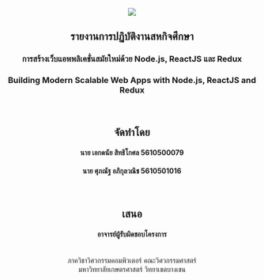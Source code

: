 <p align="center">
  <img src="https://runnables.co.th/img/logo.png">
  <h2 align="center">รายงานการปฏิบัติงานสหกิจศึกษา</h2>
  <h3 align="center">การสร้างเว็บแอพพลิเคชั่นสมัยใหม่ด้วย Node.js, ReactJS และ Redux</h3>
  <h3 align="center">Building Modern Scalable Web Apps with Node.js, ReactJS and Redux</h3><br>
  <h2 align="center">จัดทำโดย</h2>
  <h4 align="center">นาย เอกดนัย สิทธิโกศล 5610500079</h4>
  <h4 align="center">นาย ศุภณัฐ อภิกุลวณิช 5610501016</h4><br>

  <h2 align="center">เสนอ</h2>
  <h4 align="center">อาจารย์ผู้รับผิดชอบโครงการ</h4>
</p>


<p align="center"><br>ภาควิชาวิศวกรรมคอมพิวเตอร์ คณะวิศวกรรมศาสตร์<br>
มหาวิทยาลัยเกษตรศาสตร์ วิทยาเขตบางเขน</p>
